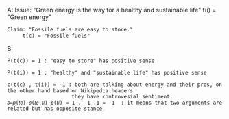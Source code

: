 A:
    Issue: "Green energy is the way for a healthy and sustainable life"
         t(i) =  "Green energy"

    Claim: "Fossile fuels are easy to store."
         t(c) = "Fossile fuels"

B:

    P(t(c)) = 1 : "easy to store" has positive sense

    P(t(i)) = 1 : "healthy" and "sustainable life" has positive sense
    
    c(t(c) , t(i)) = -1 : both are talking about energy and their pros, on the other hand based on Wikipedia headers
                         they have controvesial sentiment.
    𝑠=𝑝(𝑡𝑐)⋅𝑐(𝑡𝑐,𝑡𝑖)⋅𝑝(𝑡𝑖) = 1 . -1 .1 = -1  : it means that two arguments are related but has opposite stance.

